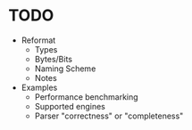 # TODO

- Reformat
  - Types
  - Bytes/Bits
  - Naming Scheme
  - Notes
- Examples
  - Performance benchmarking
  - Supported engines
  - Parser "correctness" or "completeness"
